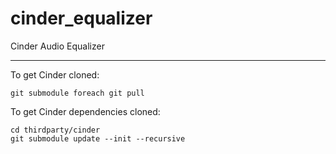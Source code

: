 # cinder_equalizer
Cinder Audio Equalizer

--------------------
To get Cinder cloned:

````
git submodule foreach git pull
````

To get Cinder dependencies cloned:

````
cd thirdparty/cinder
git submodule update --init --recursive
````
